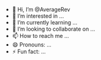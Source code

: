 - 👋 Hi, I’m @AverageRev
- 👀 I’m interested in ...
- 🌱 I’m currently learning ...
- 💞️ I’m looking to collaborate on ...
- 📫 How to reach me ...
- 😄 Pronouns: ...
- ⚡ Fun fact: ...

<!---
AverageRev/AverageRev is a ✨ special ✨ repository because its `README.md` (this file) appears on your GitHub profile.
You can click the Preview link to take a look at your changes.
--->
